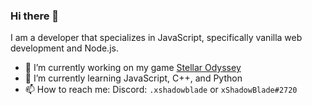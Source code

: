 ### Hi there 👋
I am a developer that specializes in JavaScript, specifically vanilla web development and Node.js.
- 🔭 I’m currently working on my game [Stellar Odyssey](https://github.com/xShadowBlade/Stellar-Odyssey)
- 🌱 I’m currently learning JavaScript, C++, and Python
- 📫 How to reach me: Discord: ``.xshadowblade`` or ``xShadowBlade#2720``
<!--
**xShadowBlade/xShadowBlade** is a ✨ _special_ ✨ repository because its `README.md` (this file) appears on your GitHub profile.

Here are some ideas to get you started:

- 🔭 I’m currently working on ...
- 🌱 I’m currently learning ...
- 👯 I’m looking to collaborate on ...
- 🤔 I’m looking for help with ...
- 💬 Ask me about ...
- 📫 How to reach me: ...
- 😄 Pronouns: ...
- ⚡ Fun fact: ...
-->
